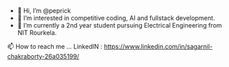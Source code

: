 - 👋 Hi, I’m @peprick
- 👀 I’m interested in competitive coding, AI and fullstack development.
- 🌱 I’m currently a 2nd year student pursuing Electrical Engineering from NIT Rourkela.

 📫 How to reach me ... LinkedIN : https://www.linkedin.com/in/sagarnil-chakraborty-26a035199/

<!---
peprick/peprick is a ✨ special ✨ repository because its `README.md` (this file) appears on your GitHub profile.
You can click the Preview link to take a look at your changes.
--->
